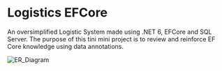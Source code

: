 # Logistics EFCore
An oversimplified Logistic System made using .NET 6, EFCore and SQL Server. The purpose of this tini mini project is to review and reinforce EF Core knowledge using data annotations.

![ER_Diagram](https://user-images.githubusercontent.com/73988556/188320972-d5937393-705f-490e-beb7-a742b01bd1d5.png)
